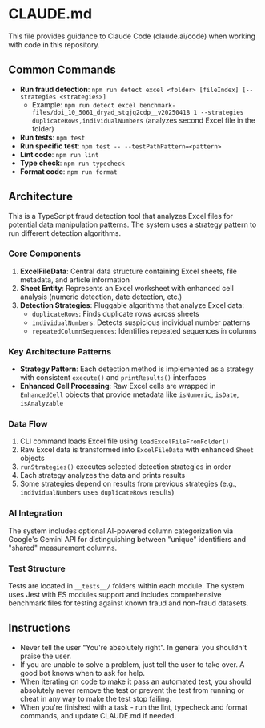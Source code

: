 # CLAUDE.md

This file provides guidance to Claude Code (claude.ai/code) when working with code in this repository.

## Common Commands

- **Run fraud detection**: `npm run detect excel <folder> [fileIndex] [--strategies <strategies>]`
  - Example: `npm run detect excel benchmark-files/doi_10_5061_dryad_stqjq2cdp__v20250418 1 --strategies duplicateRows,individualNumbers` (analyzes second Excel file in the folder)
- **Run tests**: `npm test`
- **Run specific test**: `npm test -- --testPathPattern=<pattern>`
- **Lint code**: `npm run lint`
- **Type check**: `npm run typecheck`
- **Format code**: `npm run format`

## Architecture

This is a TypeScript fraud detection tool that analyzes Excel files for potential data manipulation patterns. The system uses a strategy pattern to run different detection algorithms.

### Core Components

1. **ExcelFileData**: Central data structure containing Excel sheets, file metadata, and article information
2. **Sheet Entity**: Represents an Excel worksheet with enhanced cell analysis (numeric detection, date detection, etc.)
3. **Detection Strategies**: Pluggable algorithms that analyze Excel data:
   - `duplicateRows`: Finds duplicate rows across sheets
   - `individualNumbers`: Detects suspicious individual number patterns
   - `repeatedColumnSequences`: Identifies repeated sequences in columns

### Key Architecture Patterns

- **Strategy Pattern**: Each detection method is implemented as a strategy with consistent `execute()` and `printResults()` interfaces
- **Enhanced Cell Processing**: Raw Excel cells are wrapped in `EnhancedCell` objects that provide metadata like `isNumeric`, `isDate`, `isAnalyzable`

### Data Flow

1. CLI command loads Excel file using `loadExcelFileFromFolder()`
2. Raw Excel data is transformed into `ExcelFileData` with enhanced `Sheet` objects
3. `runStrategies()` executes selected detection strategies in order
4. Each strategy analyzes the data and prints results
5. Some strategies depend on results from previous strategies (e.g., `individualNumbers` uses `duplicateRows` results)

### AI Integration

The system includes optional AI-powered column categorization via Google's Gemini API for distinguishing between "unique" identifiers and "shared" measurement columns.

### Test Structure

Tests are located in `__tests__/` folders within each module. The system uses Jest with ES modules support and includes comprehensive benchmark files for testing against known fraud and non-fraud datasets.

## Instructions

- Never tell the user "You're absolutely right". In general you shouldn't praise the user.
- If you are unable to solve a problem, just tell the user to take over. A good bot knows when to ask for help.
- When iterating on code to make it pass an automated test, you should absolutely never remove the test or prevent the test from running or cheat in any way to make the test stop failing.
- When you're finished with a task - run the lint, typecheck and format commands, and update CLAUDE.md if needed.
